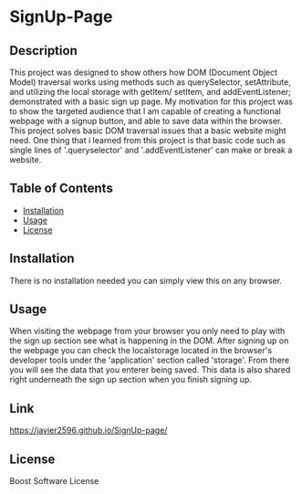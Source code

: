 # SignUp-Page

## Description

This project was designed to show others how DOM (Document Object Model) traversal works using methods such as querySelector, setAttribute, and utilizing the local storage with getItem/ setItem, and addEventListener; demonstrated with a basic sign up page. My motivation for this project was to show the targeted audience that I am capable of creating a functional webpage with a signup button, and able to save data within the browser. This project solves basic DOM traversal issues that a basic website might need. One thing that i learned from this project is that basic code such as single lines of '.queryselector' and '.addEventListener' can make or break a website. 

## Table of Contents

- [Installation](#installation)
- [Usage](#usage)
- [License](#license)

## Installation

There is no installation needed you can simply view this on any browser.

## Usage

When visiting the webpage from your browser you only need to play with the sign up section see what is happening in the DOM. After signing up on the webpage you can check the localstorage located in the browser's developer tools under the 'application' section called 'storage'. From there you will see the data that you enterer being saved. This data is also shared right underneath the sign up section when you finish signing up.

## Link
https://javier2596.github.io/SignUp-page/

## License

Boost Software License
